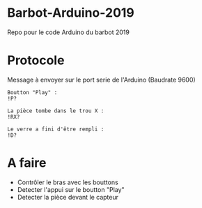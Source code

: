 # Barbot-Arduino-2019
Repo pour le code Arduino du barbot 2019


# Protocole
Message à envoyer sur le port serie de l'Arduino (Baudrate 9600)  

```
Boutton "Play" : 
!P?

La pièce tombe dans le trou X : 
!RX?

Le verre a fini d'être rempli :
!D?
```

# A faire
- Contrôler le bras avec les bouttons
- Detecter l'appui sur le boutton "Play"
- Detecter la pièce devant le capteur
